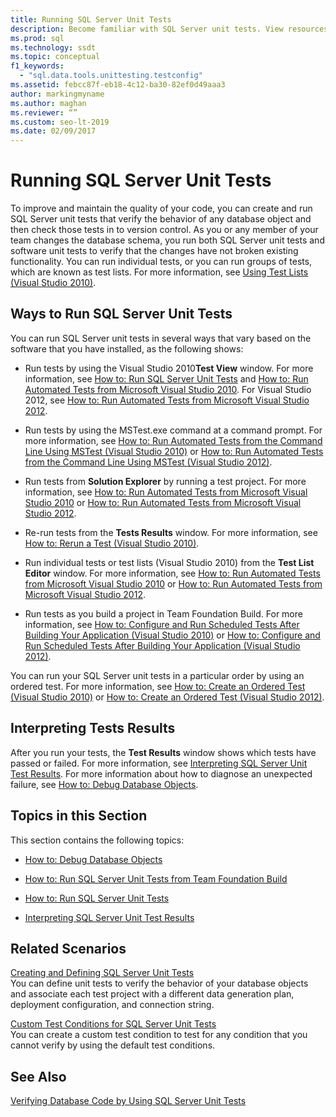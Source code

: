 ```yaml
---
title: Running SQL Server Unit Tests
description: Become familiar with SQL Server unit tests. View resources on creating tests, creating custom test conditions, running tests, and interpreting results.
ms.prod: sql
ms.technology: ssdt
ms.topic: conceptual
f1_keywords: 
  - "sql.data.tools.unittesting.testconfig"
ms.assetid: febcc87f-eb18-4c12-ba30-82ef0d49aaa3
author: markingmyname
ms.author: maghan
ms.reviewer: “”
ms.custom: seo-lt-2019
ms.date: 02/09/2017
---
```


# Running SQL Server Unit Tests

To improve and maintain the quality of your code, you can create and run SQL Server unit tests that verify the behavior of any database object and then check those tests in to version control. As you or any member of your team changes the database schema, you run both SQL Server unit tests and software unit tests to verify that the changes have not broken existing functionality. You can run individual tests, or you can run groups of tests, which are known as test lists. For more information, see [Using Test Lists (Visual Studio 2010)](/previous-versions/visualstudio/visual-studio-2010/ms182461(v=vs.100)).  
  
## Ways to Run SQL Server Unit Tests  
You can run SQL Server unit tests in several ways that vary based on the software that you have installed, as the following shows:  
  
-   Run tests by using the Visual Studio 2010**Test View** window. For more information, see [How to: Run SQL Server Unit Tests](../ssdt/how-to-run-sql-server-unit-tests.md) and [How to: Run Automated Tests from Microsoft Visual Studio 2010](/previous-versions/visualstudio/visual-studio-2010/ms182470(v=vs.100)). For Visual Studio 2012, see [How to: Run Automated Tests from Microsoft Visual Studio 2012](/previous-versions/ms182470(v=vs.140)).  
  
-   Run tests by using the MSTest.exe command at a command prompt. For more information, see [How to: Run Automated Tests from the Command Line Using MSTest (Visual Studio 2010)](/previous-versions/visualstudio/visual-studio-2010/ms182487(v=vs.100)) or [How to: Run Automated Tests from the Command Line Using MSTest (Visual Studio 2012)](/previous-versions/ms182487(v=vs.140)).  
  
-   Run tests from **Solution Explorer** by running a test project. For more information, see [How to: Run Automated Tests from Microsoft Visual Studio 2010](/previous-versions/visualstudio/visual-studio-2010/ms182470(v=vs.100)) or [How to: Run Automated Tests from Microsoft Visual Studio 2012](/previous-versions/ms182470(v=vs.140)).  
  
-   Re-run tests from the **Tests Results** window. For more information, see [How to: Rerun a Test (Visual Studio 2010)](/previous-versions/visualstudio/visual-studio-2010/ms182472(v=vs.100)).  
  
-   Run individual tests or test lists (Visual Studio 2010) from the **Test List Editor** window. For more information, see [How to: Run Automated Tests from Microsoft Visual Studio 2010](/previous-versions/visualstudio/visual-studio-2010/ms182470(v=vs.100)) or [How to: Run Automated Tests from Microsoft Visual Studio 2012](/previous-versions/ms182470(v=vs.140)).  
  
-   Run tests as you build a project in Team Foundation Build. For more information, see [How to: Configure and Run Scheduled Tests After Building Your Application (Visual Studio 2010)](/previous-versions/visualstudio/visual-studio-2010/ms182465(v=vs.100)) or [How to: Configure and Run Scheduled Tests After Building Your Application (Visual Studio 2012)](/previous-versions/visualstudio/visual-studio-2012/ms182465(v=vs.110)).  
  
You can run your SQL Server unit tests in a particular order by using an ordered test. For more information, see [How to: Create an Ordered Test (Visual Studio 2010)](/previous-versions/visualstudio/visual-studio-2010/ms182631(v=vs.100)) or [How to: Create an Ordered Test (Visual Studio 2012)](/previous-versions/ms182631(v=vs.140)).  
  
## Interpreting Tests Results  
After you run your tests, the **Test Results** window shows which tests have passed or failed. For more information, see [Interpreting SQL Server Unit Test Results](../ssdt/interpreting-sql-server-unit-test-results.md). For more information about how to diagnose an unexpected failure, see [How to: Debug Database Objects](../ssdt/how-to-debug-database-objects.md).  
  
## Topics in this Section  
This section contains the following topics:  
  
-   [How to: Debug Database Objects](../ssdt/how-to-debug-database-objects.md)  
  
-   [How to: Run SQL Server Unit Tests from Team Foundation Build](../ssdt/how-to-run-sql-server-unit-tests-from-team-foundation-build.md)  
  
-   [How to: Run SQL Server Unit Tests](../ssdt/how-to-run-sql-server-unit-tests.md)  
  
-   [Interpreting SQL Server Unit Test Results](../ssdt/interpreting-sql-server-unit-test-results.md)  
  
## Related Scenarios  
[Creating and Defining SQL Server Unit Tests](../ssdt/creating-and-defining-sql-server-unit-tests.md)  
You can define unit tests to verify the behavior of your database objects and associate each test project with a different data generation plan, deployment configuration, and connection string.  
  
[Custom Test Conditions  for SQL Server Unit Tests](../ssdt/custom-test-conditions-for-sql-server-unit-tests.md)  
You can create a custom test condition to test for any condition that you cannot verify by using the default test conditions.  
  
## See Also  
[Verifying Database Code by Using SQL Server Unit Tests](../ssdt/verifying-database-code-by-using-sql-server-unit-tests.md)  
